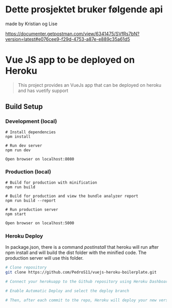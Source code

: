 # Dette prosjektet bruker følgende api
made by Kristian og Lise

https://documenter.getpostman.com/view/6341475/SVfRs7bN?version=latest#e076cee9-f29d-4753-a87e-e889c35a61d5


# Vue JS app to be deployed on Heroku

> This project provides an VueJs app that can be deployed on heroku and 
has vuetify support

## Build Setup

### Development (local)
```
# Install dependencies
npm install

# Run dev server
npm run dev

Open browser on localhost:8080
```


### Production (local)
```
# Build for production with minification
npm run build

# Build for production and view the bundle analyzer report
npm run build --report

# Run production server
npm start

Open browser on localhost:5000
```

### Heroku Deploy

In package.json, there is a command *postinstall* that heroku will run after npm install 
and will build the dist folder with the minified code. The production server will use this folder.

``` bash
# Clone repository
git clone https://github.com/PedroS11/vuejs-heroku-boilerplate.git

# Connect your herokuapp to the Github repository using Heroku Dashboard -> Deploy

# Enable Automatic Deploy and select the deploy branch

# Then, after each commit to the repo, Heroku will deploy your new version
```
